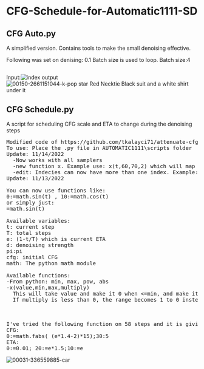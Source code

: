 # CFG-Schedule-for-Automatic1111-SD
## CFG Auto.py
A simplified version. Contains tools to make the small denoising effective.

Following was set on denising: 0.1
Batch size is used to loop. Batch size:4
##
Input:![index](https://user-images.githubusercontent.com/4189008/211174581-c115bfde-970a-4a41-a9f7-306138e71462.jpg) output ![00150-2661151044-k-pop star  Red Necktie  Black suit and a white shirt under it](https://user-images.githubusercontent.com/4189008/211174606-1d540377-3e5e-48de-82a4-890a4b4287be.jpg)


## CFG Schedule.py
A script for scheduling CFG scale and ETA to change during the denoising steps
<pre>
Modified code of https://github.com/tkalayci71/attenuate-cfg-scale
To use: Place the .py file in AUTOMATIC1111\scripts folder
Update: 11/14/2022
  -Now works with all samplers
  -new function x. Example use: x(t,60,70,2) which will map t to be 0 at 60 and 1 and 70, then multipy by 2
  -edit: Indecies can now have more than one index. Example: 0,5:=1 ; 1:10
Update: 11/13/2022

You can now use functions like: 
0:=math.sin(t) , 10:=math.cos(t)
or simply just:
=math.sin(t)

Available variables:
t: current step
T: total steps
e: (1-t/T) which is current ETA
d: denoising strength
pi:pi
cfg: initial CFG
math: The python math module

Available functions:
-From python: min, max, pow, abs
-x(value,min,max,multiply)
  This will take value and make it 0 when <=min, and make it 1 when >=max. Then, multiply result by last argumant.
  If multiply is less than 0, the range becomes 1 to 0 instead



I've tried the following function on 58 steps and it is giving good results:
CFG:
0:=math.fabs( (e*1.4-2)*15);30:5
ETA:
0:=0.01; 20:=e*1.5;10:=e
</pre>
![00031-336559885-car](https://user-images.githubusercontent.com/4189008/201653592-f719533e-573a-4a59-807a-085fb7e320d0.jpg)

